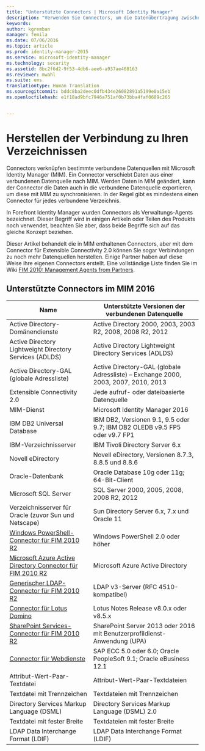 ```yaml
---
title: "Unterstützte Connectors | Microsoft Identity Manager"
description: "Verwenden Sie Connectors, um die Datenübertragung zwischen MIM und Ihren Verzeichnissen zu verwalten."
keywords: 
author: kgremban
manager: femila
ms.date: 07/06/2016
ms.topic: article
ms.prod: identity-manager-2015
ms.service: microsoft-identity-manager
ms.technology: security
ms.assetid: 8bc2f6d2-9f53-4db6-aee6-a937ae468163
ms.reviewer: mwahl
ms.suite: ems
translationtype: Human Translation
ms.sourcegitcommit: bddc8ba2deec0dfb434e26082891a5199e0a15eb
ms.openlocfilehash: e1f18ad9bfc7946a751af0b73bba4faf0689c265


---
```


# Herstellen der Verbindung zu Ihren Verzeichnissen

Connectors verknüpfen bestimmte verbundene Datenquellen mit Microsoft Identity Manager (MIM). Ein Connector verschiebt Daten aus einer verbundenen Datenquelle nach MIM. Werden Daten in MIM geändert, kann der Connector die Daten auch in die verbundene Datenquelle exportieren, um diese mit MIM zu synchronisieren. In der Regel gibt es mindestens einen Connector für jedes verbundene Verzeichnis.

In Forefront Identity Manager wurden Connectors als Verwaltungs-Agents bezeichnet. Dieser Begriff wird in einigen Artikeln oder Teilen des Produkts noch verwendet, beachten Sie aber, dass beide Begriffe sich auf das gleiche Konzept beziehen.

Dieser Artikel behandelt die in MIM enthaltenen Connectors, aber mit dem Connector für Extensible Connectivity 2.0 können Sie sogar Verbindungen zu noch mehr Datenquellen herstellen. Einige Partner haben auf diese Weise ihre eigenen Connectors erstellt. Eine vollständige Liste finden Sie im Wiki [FIM 2010: Management Agents from Partners](http://social.technet.microsoft.com/wiki/contents/articles/1589.fim-2010-management-agents-from-partners.aspx).

## Unterstützte Connectors im MIM 2016

| Name | Unterstützte Versionen der verbundenen Datenquelle |
| ---- | ----------------------------------------------- |
| Active Directory-Domänendienste | Active Directory 2000, 2003, 2003 R2, 2008, 2008 R2, 2012 |
| Active Directory Lightweight Directory Services (ADLDS) | Active Directory Lightweight Directory Services (ADLDS) |
| Active Directory-GAL (globale Adressliste) | Active Directory-GAL (globale Adressliste) – Exchange 2000, 2003, 2007, 2010, 2013 |
| Extensible Connectivity 2.0 | Jede aufruf- oder dateibasierte Datenquelle |
| MIM-Dienst | Microsoft Identity Manager 2016 |
| IBM DB2 Universal Database | IBM DB2, Versionen 9.1, 9.5 oder 9.7; IBM DB2 OLEDB v9.5 FP5 oder v9.7 FP1 |
| IBM-Verzeichnisserver | IBM Tivoli Directory Server 6.x |
| Novell eDirectory | Novell eDirectory, Versionen 8.7.3, 8.8.5 und 8.8.6 |
| Oracle-Datenbank | Oracle Database 10g oder 11g; 64-Bit-Client |
| Microsoft SQL Server | SQL Server 2000, 2005, 2008, 2008 R2, 2012 |
| Verzeichnisserver für Oracle (zuvor Sun und Netscape) | Sun Directory Server 6.x, 7.x und Oracle 11 |
| [Windows PowerShell-Connector für FIM 2010 R2](https://msdn.microsoft.com/en-us/library/dn640417.aspx) | Windows PowerShell 2.0 oder höher |
| [Microsoft Azure Active Directory Connector für FIM 2010 R2](https://msdn.microsoft.com/en-us/library/dn511001.aspx) | Microsoft Azure Active Directory |
| [Generischer LDAP-Connector für FIM 2010 R2](https://msdn.microsoft.com/en-us/library/dn510997.aspx) | LDAP v3-Server (RFC 4510-kompatibel) |
| [Connector für Lotus Domino](https://msdn.microsoft.com/en-us/library/hh859750.aspx) | Lotus Notes Release v8.0.x oder v8.5.x |
| [SharePoint Services-Connector für FIM 2010 R2](https://msdn.microsoft.com/en-us/library/dn511003.aspx) | SharePoint Server 2013 oder 2016 mit Benutzerprofildienst-Anwendung (UPA) |
| [Connector für Webdienste](https://www.microsoft.com/en-us/download/details.aspx?id=51495) | SAP ECC 5.0 oder 6.0; Oracle PeopleSoft 9.1; Oracle eBusiness 12.1 |
| Attribut-Wert-Paar-Textdatei | Attribut-Wert-Paar-Textdateien |
| Textdatei mit Trennzeichen | Textdateien mit Trennzeichen |
| Directory Services Markup Language (DSML) | Directory Services Markup Language (DSML) 2.0 |
| Textdatei mit fester Breite | Textdateien mit fester Breite |
| LDAP Data Interchange Format (LDIF) | LDAP Data Interchange Format (LDIF) |



<!--HONumber=Jul16_HO1-->


